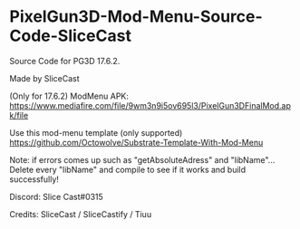 # PixelGun3D-Mod-Menu-Source-Code-SliceCast
Source Code for PG3D 17.6.2.

Made by SliceCast

(Only for 17.6.2)
ModMenu APK:
https://www.mediafire.com/file/9wm3n9i5ov695l3/PixelGun3DFinalMod.apk/file


Use this mod-menu template (only supported)
https://github.com/Octowolve/Substrate-Template-With-Mod-Menu

Note: 
if errors comes up such as "getAbsoluteAdress" and "libName"... Delete every "libName" and compile to see if it works and build successfully!

Discord: Slice Cast#0315

Credits: SliceCast / SliceCastify / Tiuu
